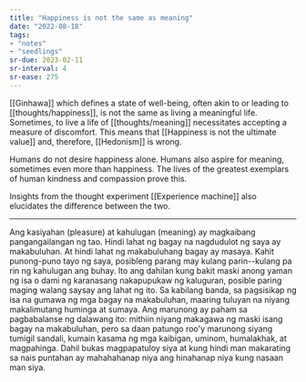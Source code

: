 ```yaml
---
title: "Happiness is not the same as meaning"
date: "2022-08-18"
tags:
- "notes"
- "seedlings"
sr-due: 2023-02-11
sr-interval: 4
sr-ease: 275
---
```


[[Ginhawa]] which defines a state of well-being, often akin to or leading to [[thoughts/happiness]], is not the same as living a meaningful life. Sometimes, to live a life of [[thoughts/meaning]] necessitates accepting a measure of discomfort. This means that [[Happiness is not the ultimate value]] and, therefore, [[Hedonism]] is wrong.

Humans do not desire happiness alone. Humans also aspire for meaning, sometimes even more than happiness. The lives of the greatest exemplars of human kindness and compassion prove this.

Insights from the thought experiment [[Experience machine]] also elucidates the difference between the two.

---

Ang kasiyahan (pleasure) at kahulugan (meaning) ay magkaibang pangangailangan ng tao. Hindi lahat ng bagay na nagdudulot ng saya ay makabuluhan. At hindi lahat ng makabuluhang bagay ay masaya. Kahit punong-puno tayo ng saya, posibleng parang may kulang parin--kulang pa rin ng kahulugan ang buhay. Ito ang dahilan kung bakit maski anong yaman ng isa o dami ng karanasang nakapupukaw ng kaluguran, posible paring maging walang saysay ang lahat ng ito. Sa kabilang banda, sa pagsisikap ng isa na gumawa ng mga bagay na makabuluhan, maaring tuluyan na niyang makalimutang huminga at sumaya. Ang marunong ay paham sa pagbabalanse ng dalawang ito: mithiin niyang makagawa ng maski isang bagay na makabuluhan, pero sa daan patungo roo'y marunong siyang tumigil sandali, kumain kasama ng mga kaibigan, uminom, humalakhak, at magpahinga. Dahil bukas magpapatuloy siya at kung hindi man makarating sa nais puntahan ay mahahahanap niya ang hinahanap niya kung nasaan man siya.
